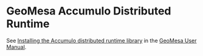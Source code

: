 # GeoMesa Accumulo Distributed Runtime

See [Installing the Accumulo distributed runtime library](../../docs/user/accumulo/install#installing-the-accumulo-distributed-runtime-library) in the [GeoMesa User Manual](http://geomesa.org/documentation/user).
